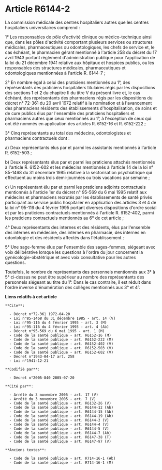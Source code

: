 # Article R6144-2

La commission médicale des centres hospitaliers autres que les centres hospitaliers universitaires comprend :

1° Les responsables de pôle d'activité clinique ou médico-technique ainsi que, dans les pôles d'activité comportant plusieurs
services ou structures médicales, pharmaceutiques ou odontologiques, les chefs de service et, le cas échéant, le pharmacien
gérant mentionné à l'article 258 du décret du 17 avril 1943 portant règlement d'administration publique pour l'application de
la loi du 21 décembre 1941 relative aux hôpitaux et hospices publics, ou les responsables des structures médicales,
pharmaceutiques et odontologiques mentionnées à l'article R. 6144-7 ;

2° En nombre égal à celui des praticiens mentionnés au 1°, des représentants des praticiens hospitaliers titulaires régis par
les dispositions des sections 1 et 2 du chapitre II du titre V du présent livre et, le cas échéant, des représentants des
pharmaciens régis par les dispositions du décret n° 72-361 du 20 avril 1972 relatif à la nomination et à l'avancement des
pharmaciens résidents des établissements d'hospitalisation, de soins et de cure publics élus par l'ensemble des praticiens
hospitaliers et pharmaciens autres que ceux mentionnés au 1°, à l'exception de ceux qui ont été nommés en application des
articles R. 6152-16 et R. 6152-222 ;

3° Cinq représentants au total des médecins, odontologistes et pharmaciens contractuels dont :

a) Deux représentants élus par et parmi les assistants mentionnés à l'article R. 6152-503 ;

b) Deux représentants élus par et parmi les praticiens attachés mentionnés à l'article R. 6152-602 et les médecins mentionnés
à l'article 14 de la loi n° 85-1468 du 31 décembre 1985 relative à la sectorisation psychiatrique qui effectuent au moins
trois demi-journées ou trois vacations par semaine ;

c) Un représentant élu par et parmi les praticiens adjoints contractuels mentionnés à l'article 1er du décret n° 95-569 du 6
mai 1995 relatif aux médecins et pharmaciens recrutés par les établissements de santé privés participant au service public
hospitalier en application des articles 3 et 4 de la loi n° 95-116 du 4 février 1995 portant diverses dispositions d'ordre
social et par les praticiens contractuels mentionnés à l'article R. 6152-402, parmi les praticiens contractuels mentionnés au
6° de cet article ;

4° Deux représentants des internes et des résidents, élus par l'ensemble des internes en médecine, des internes en pharmacie,
des internes en odontologie et des résidents affectés dans l'établissement ;

5° Une sage-femme élue par l'ensemble des sages-femmes, siégeant avec voix délibérative lorsque les questions à l'ordre du
jour concernent la gynécologie-obstétrique et avec voix consultative pour les autres questions.

Toutefois, le nombre de représentants des personnels mentionnés aux 3° à 5° ci-dessus ne peut être supérieur au nombre des
représentants des personnels siégeant au titre du 1°. Dans le cas contraire, il est réduit dans l'ordre inverse d'énumération
des collèges mentionnés aux 3° et 4°.

**Liens relatifs à cet article**

	**Cite**:

	  - Décret n°72-361 1972-04-20
	  - Loi n°85-1468 du 31 décembre 1985 - art. 14 (V)
	  - Loi n°95-116 du 4 février 1995 - art. 3 (M)
	  - Loi n°95-116 du 4 février 1995 - art. 4 (Ab)
	  - Décret n°95-569 du 6 mai 1995 - art. 1 (M)
	  - Code de la santé publique - art. R6152-16 (M)
	  - Code de la santé publique - art. R6152-222 (M)
	  - Code de la santé publique - art. R6152-402 (V)
	  - Code de la santé publique - art. R6152-503 (V)
	  - Code de la santé publique - art. R6152-602 (V)
	  - Décret n°1943-04-17 art. 258
	  - Loi n°1941-12-21

	**Codifié par**:

	  - Décret n°2005-840 2005-07-20

	**Cité par**:

	  - Arrêté du 3 novembre 2005 - art. 17 (V)
	  - Arrêté du 3 novembre 2005 - art. 7 (V)
	  - Code de la santé publique - art. R6132-26 (V)
	  - Code de la santé publique - art. R6144-12 (Ab)
	  - Code de la santé publique - art. R6144-15 (Ab)
	  - Code de la santé publique - art. R6144-19 (Ab)
	  - Code de la santé publique - art. R6144-3 (V)
	  - Code de la santé publique - art. R6144-4 (V)
	  - Code de la santé publique - art. R6144-5 (V)
	  - Code de la santé publique - art. R6144-7 (Ab)
	  - Code de la santé publique - art. R6147-38 (T)
	  - Code de la santé publique - art. R6147-97 (V)

	**Anciens textes**:

	  - Code de la santé publique - art. R714-16-1 (Ab)
	  - Code de la santé publique - art. R714-16-1 (M)
